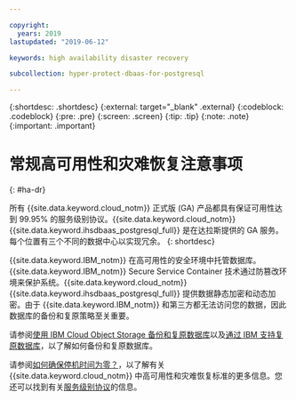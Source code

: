 ```yaml
---

copyright:
  years: 2019
lastupdated: "2019-06-12"

keywords: high availability disaster recovery

subcollection: hyper-protect-dbaas-for-postgresql

---
```


{:shortdesc: .shortdesc}
{:external: target="_blank" .external}
{:codeblock: .codeblock}
{:pre: .pre}
{:screen: .screen}
{:tip: .tip}
{:note: .note}
{:important: .important}

# 常规高可用性和灾难恢复注意事项
{: #ha-dr}

所有 {{site.data.keyword.cloud_notm}} 正式版 (GA) 产品都具有保证可用性达到 99.95% 的服务级别协议。{{site.data.keyword.cloud_notm}} {{site.data.keyword.ihsdbaas_postgresql_full}} 是在达拉斯提供的 GA 服务。每个位置有三个不同的数据中心以实现冗余。
{: shortdesc}

{{site.data.keyword.IBM_notm}} 在高可用性的安全环境中托管数据库。{{site.data.keyword.IBM_notm}} Secure Service Container 技术通过防篡改环境来保护系统。{{site.data.keyword.cloud_notm}} {{site.data.keyword.ihsdbaas_postgresql_full}} 提供数据静态加密和动态加密。由于 {{site.data.keyword.IBM_notm}} 和第三方都无法访问您的数据，因此数据库的备份和复原策略至关重要。

请参阅[使用 IBM Cloud Object Storage 备份和复原数据库](/docs/services/hyper-protect-dbaas-for-postgresql?topic=hyper-protect-dbaas-for-postgresql-backup_postgresql_databases)以及[通过 IBM 支持复原数据库](/docs/services/hyper-protect-dbaas-for-postgresql?topic=hyper-protect-dbaas-for-postgresql-restore_postgresql_databases)，以了解如何备份和复原数据库。

请参阅[如何确保停机时间为零？](/docs/overview?topic=overview-zero-downtime#zero-downtime)，以了解有关 {{site.data.keyword.cloud_notm}} 中高可用性和灾难恢复标准的更多信息。您还可以找到有关[服务级别协议](/docs/overview?topic=overview-zero-downtime#SLAs)的信息。
